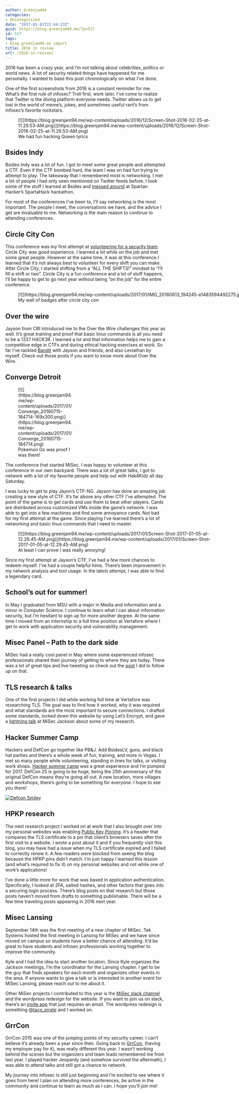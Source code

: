 ```yaml
---
author: Greenjam94
categories:
- Uncategorized
date: "2017-01-01T21:44:23Z"
guid: https://blog.greenjam94.me/?p=517
id: 517
tags:
- blog.greenjam94.me import
title: 2016 in review
url: /2016-in-review/
---
```


2016 has been a crazy year, and I’m not talking about celebrities, politics or world news. A lot of security related things have happened for me personally. I wanted to base this post chronologically on what I’ve done.

One of the first screenshots from 2016 is a constant reminder for me. What’s the first rule of infosec? Troll first, work later. I’ve come to realize that Twitter is the diving platform everyone needs. Twitter allows us to get lost in the world of meme’s, jokes, and sometimes useful rant’s from infosec’s favorite rockstars.

<figure aria-describedby="caption-attachment-520" class="wp-caption aligncenter" id="attachment_520" style="width: 616px">[![](https://blog.greenjam94.me/wp-content/uploads/2016/12/Screen-Shot-2016-02-25-at-11.29.53-AM.png)](https://blog.greenjam94.me/wp-content/uploads/2016/12/Screen-Shot-2016-02-25-at-11.29.53-AM.png)<figcaption class="wp-caption-text" id="caption-attachment-520">We had fun hacking Queen lyrics</figcaption></figure>

## Bsides Indy

Bsides Indy was a lot of fun. I got to meet some great people and attempted a CTF. Even if the CTF bombed hard, the team I was on had fun trying to attempt to play. The takeaway that I remembered most is networking. I met a lot of people I had only seen mentioned on Twitter feeds before. I took some of the stuff I learned at Bsides and [messed around](https://blog.greenjam94.me/social-engineering-at-a-hackathon/) at Spartan Hacker’s SpartaHack hackathon.

For most of the conferences I’ve been to, I’ll say networking is the most important. The people I meet, the conversations we have, and the advice I get are invaluable to me. Networking is the main reason to continue to attending conferences.

## Circle City Con

This conference was my first attempt at [volunteering for a security team](https://blog.greenjam94.me/secops-at-circle-city-con-2016/). Circle City was good experience. I learned a lot while on the job and met some great people. However at the same time, it was at this conference I learned that it’s not always best to volunteer for every shift you can make. After Circle City, I started shifting from a “ALL THE SHIFTS!” mindset to “I’ll fill a shift or two”. Circle City is a fun conference and a lot of stuff happens, I’ll be happy to get to go next year without being “on the job” for the entire conference.

<figure aria-describedby="caption-attachment-523" class="wp-caption aligncenter" id="attachment_523" style="width: 1836px">[![](https://blog.greenjam94.me/wp-content/uploads/2017/01/IMG_20160613_194245-e1483594492275.jpg)](https://blog.greenjam94.me/wp-content/uploads/2017/01/IMG_20160613_194245.jpg)<figcaption class="wp-caption-text" id="caption-attachment-523">My wall of badges after circle city con</figcaption></figure>

## Over the wire

Jayson from CBI introduced me to the Over the Wire challenges this year as well. It’s great training and proof that basic linux commands is all you need to be a 1337 H4CK3R. I learned a lot and that information helps me to gain a competitive edge in CTFs and during ethical hacking exercises at work. So far I’ve tackled [Bandit](https://blog.greenjam94.me/overthewire-bandit/) with Jayson and friends, and also Leviathan by myself. Check out those posts if you want to know more about Over the Wire.

## Converge Detroit

<figure aria-describedby="caption-attachment-521" class="wp-caption alignright" id="attachment_521" style="width: 169px">[![](https://blog.greenjam94.me/wp-content/uploads/2017/01/Converge_20160715-184714-169x300.png)](https://blog.greenjam94.me/wp-content/uploads/2017/01/Converge_20160715-184714.png)<figcaption class="wp-caption-text" id="caption-attachment-521">Pokemon Go was proof I was there!</figcaption></figure>

The conference that started MiSec. I was happy to volunteer at this conference in our own backyard. There was a lot of great talks, I got to network with a lot of my favorite people and help out with Hak4Kidz all day Saturday.

I was lucky to get to play Jayon’s CTF-NG. Jayson has done an amazing job creating a new style of CTF. It’s far above any other CTF I’ve attempted. The point of the game is to get cards and use them to beat other players. Cards are distributed across customized VMs inside the game’s network. I was able to get into a few machines and find some annoyance cards. Not bad for my first attempt at the game. Since playing I’ve learned there’s a lot of networking and basic linux commands that I need to master.

<figure aria-describedby="caption-attachment-522" class="wp-caption aligncenter" id="attachment_522" style="width: 620px">[![](https://blog.greenjam94.me/wp-content/uploads/2017/01/Screen-Shot-2017-01-05-at-12.29.45-AM.png)](https://blog.greenjam94.me/wp-content/uploads/2017/01/Screen-Shot-2017-01-05-at-12.29.45-AM.png)<figcaption class="wp-caption-text" id="caption-attachment-522">At least I can prove I was really annoying!</figcaption></figure>

Since my first attempt at Jayson’s CTF, I’ve had a few more chances to redeem myself. I’ve had a couple helpful hints. There’s been improvement in my network analysis and tool usage. In the latest attempt, I was able to find a legendary card.

## School’s out for summer!

In May I graduated from MSU with a major in Media and information and a minor in Computer Science. I continue to learn what I can about information security, but I’m hesitant to sign up for more another degree. At the same time I moved from an internship to a full time position at Vertafore where I get to work with application security and vulnerability management.

## Misec Panel – Path to the dark side

MiSec had a really cool panel in May where some experienced infosec professionals shared their journey of getting to where they are today. There was a lot of great tips and live tweeting so check out the [post](https://blog.greenjam94.me/path-dark-side/) I did to follow up on that.

## TLS research &amp; talks

One of the first projects I did while working full time at Vertafore was researching TLS. The goal was to find how it worked, why it was required and what standards are the most important to secure connections. I drafted some standards, locked down this website by using Let’s Encrypt, and gave a [lightning talk](https://blog.greenjam94.me/tls-lightning-talk/) at MiSec Jackson about some of my research.

## Hacker Summer Camp

Hackers and DefCon go together like PB&amp;J. Add BsidesLV, guns, and black hat parties and there’s a whole week of fun, training, and more in Vegas. I met so many people while volunteering, standing in lines for talks, or visiting work shops. [Hacker summer camp](https://blog.greenjam94.me/defcon-2016/) was a great experience and I’m pumped for 2017. DefCon 25 is going to be huge, being the 25th anniversary of the original DefCon means they’re going all out. A new location, more villages and workshops, there’s going to be something for everyone. I hope to see you there!

[![Defcon Smiley](https://blog.greenjam94.me/wp-content/uploads/2016/08/DefconSmiley.png)](https://blog.greenjam94.me/wp-content/uploads/2016/08/DefconSmiley.png)

## HPKP research

The next research project I worked on at work that I also brought over into my personal websites was enabling [Public Key Pinning](https://blog.greenjam94.me/hpkp/). It’s a header that compares the TLS certificate to a pin that client’s browsers saves after the first visit to a website. I wrote a post about it and if you frequently visit this blog, you may have had a issue when my TLS certificate expired and I failed to correctly renew it. A few readers were blocked from seeing the blog because the HPKP pins didn’t match. I’m just happy I learned this lesson (and what’s required to fix it) on my personal websites and not while one of work’s applications!

I’ve done a little more for work that was based in application authentication. Specifically, I looked at 2FA, salted hashes, and other factors that goes into a securing login process. There’s blog posts on that research but those posts haven’t moved from drafts to something publishable. There will be a few time traveling posts appearing in 2016 next year.

## Misec Lansing

September 14th was the first meeting of a new chapter of MiSec. Tek Systems hosted the first meeting in Lansing for MiSec and we have since moved on campus so students have a better chance of attending. It’d be great to have students and infosec professionals working together to improve the community.

Kyle and I had the idea to start another location. Since Kyle organizes the Jackson meetings, I’m the coordinator for the Lansing chapter. I get to be the guy that finds speakers for each month and organizes other events in the area. If anyone wants to give a talk or is interested in another event for MiSec Lansing, please reach out to me about it.

Other MiSec projects I contributed to this year is the [MiSec slack channel](https://blog.greenjam94.me/setting-up-slack/) and the wordpress redesign for the website. If you want to join us on slack, there’s an [invite app](http://misec.herokuapp.com) that just requires an email. The wordpress redesign is something [@taco\_pirate](https://twitter.com/taco_pirate) and I worked on.

## GrrCon

GrrCon 2015 was one of the jumping points of my security career. I can’t believe it’s already been a year since then. Going back to [GrrCon](https://blog.greenjam94.me/grrcon-2016/), (having my employer pay for it), was really different this year. I wasn’t working behind the scenes but the organizers and team leads remembered me from last year. I played hacker Jeopardy (and somehow survived the aftermath), I was able to attend talks and still got a chance to network.

My journey into infosec is still just beginning and I’m excited to see where it goes from here! I plan on attending more conferences, be active in the community and continue to learn as much as I can. I hope you’ll join me!